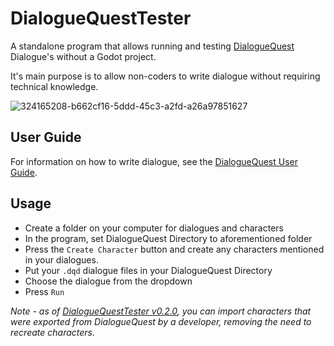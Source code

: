 # DialogueQuestTester

A standalone program that allows running and testing [DialogueQuest](https://github.com/hohfchns/DialogueQuest) Dialogue's without a Godot project.

It's main purpose is to allow non-coders to write dialogue without requiring technical knowledge.

![324165208-b662cf16-5ddd-45c3-a2fd-a26a97851627](https://github.com/hohfchns/DialogueQuestTester/assets/57037334/ac20fd75-4226-4781-98d2-1b94ccb7be83)

## User Guide

For information on how to write dialogue, see the [DialogueQuest User Guide](https://github.com/hohfchns/DialogueQuest/blob/main/docs/user_manual.pdf).

## Usage

- Create a folder on your computer for dialogues and characters
- In the program, set DialogueQuest Directory to aforementioned folder
- Press the `Create Character` button and create any characters mentioned in your dialogues.
- Put your `.dqd` dialogue files in your DialogueQuest Directory
- Choose the dialogue from the dropdown
- Press `Run`

*Note - as of [DialogueQuestTester v0.2.0](https://github.com/hohfchns/DialogueQuestTester/releases/tag/v0.2.0_dq-v0.7.0-rc1), you can import characters that were exported from DialogueQuest by a developer, removing the need to recreate characters.*
